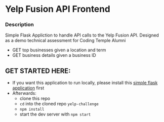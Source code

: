 # Yelp Fusion API Frontend

### Description
Simple Flask Appliction to handle API calls to the Yelp Fusion API. Designed as a demo technical assessment for Coding Temple Alumni
- GET top businesses given a location and term
- GET business details given a business ID

## GET STARTED HERE:
- If you want this application to run locally, please install this [simple flask application](https://github.com/nwelter1/yelp-backend) first
- Afterwards:
  - clone this repo
  - `cd` into the cloned repo `yelp-challenge`
  - `npm install`
  - start the dev server with `npm start`
